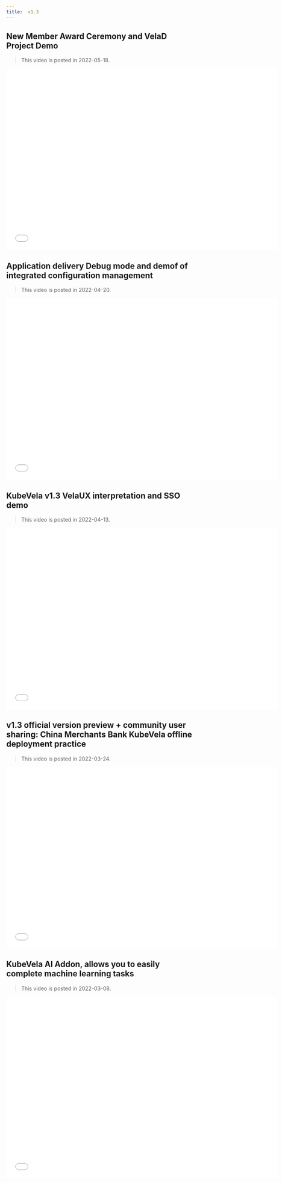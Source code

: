 ```yaml
---
title:  v1.3
---
```


## New Member Award Ceremony and VelaD Project Demo

> This video is posted in 2022-05-18.

<iframe height="480" width="720" src="//player.bilibili.com/player.html?aid=426661396&bvid=BV1X3411A7s3&cid=723029916&page=1&high_quality=1" scrolling="no" border="0" frameborder="no" framespacing="0" allowfullscreen="true"> </iframe>

## Application delivery Debug mode and demof of integrated configuration management

> This video is posted in 2022-04-20.

<iframe height="480" width="720" src="//player.bilibili.com/player.html?aid=510834000&bvid=BV1vu411y7ec&cid=580423623&page=1&high_quality=1" scrolling="no" border="0" frameborder="no" framespacing="0" allowfullscreen="true"> </iframe>

## KubeVela v1.3 VelaUX interpretation and SSO demo

> This video is posted in 2022-04-13.

<iframe height="480" width="720" src="//player.bilibili.com/player.html?aid=725665355&bvid=BV1ES4y1Y73C&cid=574827423&page=1&high_quality=1" scrolling="no" border="0" frameborder="no" framespacing="0" allowfullscreen="true"> </iframe>

## v1.3 official version preview + community user sharing: China Merchants Bank KubeVela offline deployment practice

> This video is posted in 2022-03-24.

<iframe height="480" width="720" src="//player.bilibili.com/player.html?aid=895035527&bvid=BV1zP4y1T7gM&cid=557352413&page=1&high_quality=1" scrolling="no" border="0" frameborder="no" framespacing="0" allowfullscreen="true"> </iframe>

## KubeVela AI Addon, allows you to easily complete machine learning tasks

> This video is posted in 2022-03-08.

<iframe height="480" width="720" src="//player.bilibili.com/player.html?aid=467044855&bvid=BV1XL411N7YM&cid=544981305&page=1&high_quality=1" scrolling="no" border="0" frameborder="no" framespacing="0" allowfullscreen="true"> </iframe>